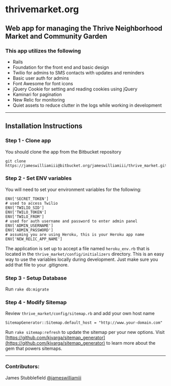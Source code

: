# thrivemarket.org

## Web app for managing the Thrive Neighborhood Market and Community Garden

### This app utilizes the following
* Rails
* Foundation for the front end and basic design
* Twilio for admins to SMS contacts with updates and reminders
* Basic user auth for admins
* Font Awesome for font icons
* jQuery Cookie for setting and reading cookies using jQuery
* Kaminari for pagination
* New Relic for monitoring
* Quiet assets to reduce clutter in the logs while working in development

---

## Installation Instructions

### Step 1 - Clone app

You should clone the app from the Bitbucket repository

    git clone https://jameswilliamiii@bitbucket.org/jameswilliamiii/thrive_market.git


### Step 2 - Set ENV variables

You will need to set your environment variables for the following:

    ENV['SECRET_TOKEN']
    # used to access Twilio
    ENV['TWILIO_SID']
    ENV['TWILO_TOKEN']
    ENV['TWILO_FROM']
    # used for auth username and password to enter admin panel
    ENV['ADMIN_USERNAME']
    ENV['ADMIN_PASSWORD']
    # assuming you are using Heroku, this is your Heroku app name
    ENV['NEW_RELIC_APP_NAME']

The application is set up to accept a file named `heroku_env.rb` that is located in the `thrive_market/config/initializers` directory.  This is an easy way to use the variables locally during development.  Just make sure you add that file to your .gitignore.


### Step 3 - Setup Database

Run `rake db:migrate`

### Step 4 - Modify Sitemap

Review `thrive_market/config/sitemap.rb` and add your own host name

    SitemapGenerator::Sitemap.default_host = "http://www.your-domain.com"

Run `rake sitemap:refresh` to update the sitemap per your new options.  Visit [https://github.com/kjvarga/sitemap_generator](https://github.com/kjvarga/sitemap_generator) to learn more about the gem that powers sitemaps.

---

### Contributors:
James Stubblefield [@jameswilliamiii](https://twitter.com/jameswilliamiii)